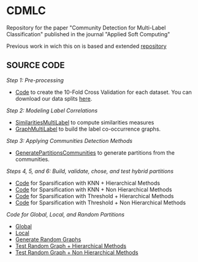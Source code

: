 # CDMLC
Repository for the paper "Community Detection for Multi-Label Classification" published in the journal "Applied Soft Computing"

Previous work in wich this on is based and extended [repository](https://github.com/cissagatto/Bracis2023)

## SOURCE CODE

*Step 1: Pre-processing*
- [Code](https://github.com/cissagatto/CrossValidationMultiLabel) to create the 10-Fold Cross Validation for each dataset. You can download our data splits [here](https://drive.google.com/drive/folders/16t1rRptgULrM20IFItC_HlPJrmFZbIzH?usp=sharing). 

*Step 2: Modeling Label Correlations*
- [SimilaritiesMultiLabel](https://github.com/cissagatto/SimilaritiesMultiLabel) to compute similarities measures
- [GraphMultiLabel](https://github.com/cissagatto/GraphMultiLabel) to build the label co-occurrence graphs.

*Step 3: Applying Communities Detection Methods*
- [GeneratePartitionsCommunities](https://github.com/cissagatto/Generate-Partitions-Communities) to generate partitions from the communities.

*Steps 4, 5, and 6: Build, validate, chose, and test hybrid partitions*
- [Code](https://github.com/cissagatto/TcpKnnH) for Sparsification with KNN + Hierarchical Methods 
- [Code](https://github.com/cissagatto/TcpKnnNh) for Sparsification with KNN + Non Hierarchical Methods
- [Code](https://github.com/cissagatto/TcpTrH) for Sparsification with Threshold + Hierarchical Methods
- [Code](https://github.com/cissagatto/TcpTrNh) for Sparsification with Threshold + Non Hierarchical Methods

*Code for Global, Local, and Random Partitions*
- [Global](https://github.com/cissagatto/GlobalPartitions)
- [Local](https://github.com/cissagatto/LocalPartitions)
- [Generate Random Graphs](https://github.com/cissagatto/GenerateRandomCommunities)
- [Test Random Graph + Hierarchical Methods](https://github.com/cissagatto/TcpRandomH)
- [Test Random Graph + Non Hierarchical Methods](https://github.com/cissagatto/TcpRandomNh)
